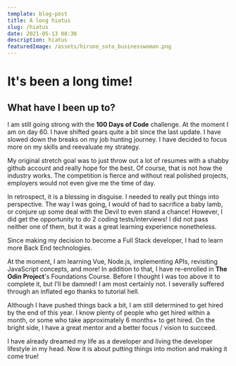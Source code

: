 ```yaml
---
template: blog-post
title: A long hiatus
slug: /hiatus
date: 2021-05-13 08:30
description: hiatus
featuredImage: /assets/hirune_soto_businesswoman.png
---
```


# It's been a long time!

## What have I been up to?

I am still going strong with the **100 Days of Code** challenge. At the moment I am on day 60. I have shifted gears quite a bit since the last update. I have slowed down the breaks on my job hunting journey. I have decided to focus more on my skills and reevaluate my strategy.

My original stretch goal was to just throw out a lot of resumes with a shabby github account and really hope for the best. Of course, that is not how the industry works. The competition is fierce and without real polished projects, employers would not even give me the time of day.

In retrospect, it is a blessing in disguise. I needed to really put things into perspective. The way I was going, I would of had to sacrifice a baby lamb, or conjure up some deal with the Devil to even stand a chance! However, I did get the opportunity to do 2 coding tests/interviews! I did not pass neither one of them, but it was a great learning experience nonetheless.

Since making my decision to become a Full Stack developer, I had to learn more Back End technologies.

At the moment, I am learning Vue, Node.js, implementing APIs, revisiting JavaScript concepts, and more! In addition to that, I have re-enrolled in **The Odin Project**'s Foundations Course. Before I thought I was too above it to complete it, but I'll be damned! I am most certainly not. I severally suffered through an inflated ego thanks to tutorial hell.

Although I have pushed things back a bit, I am still determined to get hired by the end of this year. I know plenty of people who get hired within a month, or some who take approximately 6 months+ to get hired. On the bright side, I have a great mentor and a better focus / vision to succeed.

I have already dreamed my life as a developer and living the developer lifestyle in my head. Now it is about putting things into motion and making it come true!
